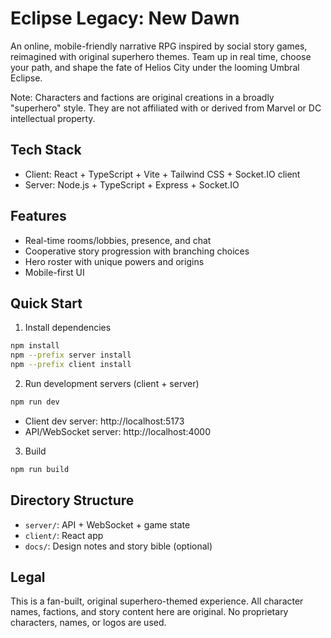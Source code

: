 # Eclipse Legacy: New Dawn

An online, mobile-friendly narrative RPG inspired by social story games, reimagined with original superhero themes. Team up in real time, choose your path, and shape the fate of Helios City under the looming Umbral Eclipse.

Note: Characters and factions are original creations in a broadly "superhero" style. They are not affiliated with or derived from Marvel or DC intellectual property.

## Tech Stack
- Client: React + TypeScript + Vite + Tailwind CSS + Socket.IO client
- Server: Node.js + TypeScript + Express + Socket.IO

## Features
- Real-time rooms/lobbies, presence, and chat
- Cooperative story progression with branching choices
- Hero roster with unique powers and origins
- Mobile-first UI

## Quick Start

1) Install dependencies
```bash
npm install
npm --prefix server install
npm --prefix client install
```

2) Run development servers (client + server)
```bash
npm run dev
```
- Client dev server: http://localhost:5173
- API/WebSocket server: http://localhost:4000

3) Build
```bash
npm run build
```

## Directory Structure
- `server/`: API + WebSocket + game state
- `client/`: React app
- `docs/`: Design notes and story bible (optional)

## Legal
This is a fan-built, original superhero-themed experience. All character names, factions, and story content here are original. No proprietary characters, names, or logos are used.